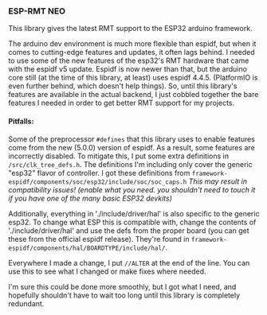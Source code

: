 ### ESP-RMT NEO
This library gives the latest RMT support to the ESP32 arduino framework.

The arduino dev environment is much more flexible than espidf, but when it comes to cutting-edge features and updates, it often lags behind.
I needed to use some of the new features of the esp32's RMT hardware that came with the espidf v5 update. Espidf is now newer than that, but the arduino core still (at the time of this library, at least) uses espidf 4.4.5. (PlatformIO is even further behind, which doesn't help things).
So, until this library's features are available in the actual backend, I just cobbled together the bare features I needed in order to get better RMT support for my projects.

#### Pitfalls:
Some of the preprocessor `#defines` that this library uses to enable features come from the new (5.0.0) version of espidf. As a result, some features are incorrectly disabled. To mitigate this, I put some extra definitions in `/src/clk_tree_defs.h`. The definitions I'm including only cover the generic "esp32" flavor of controller. I got these definitions from `framework-espidf/components/soc/esp32/include/soc/soc_caps.h`
*This may result in compatibility issues! (enable what you need. you shouldn't need to touch it if you have one of the many basic ESP32 devkits)*

Additionally, everything in './include/driver/hal' is also specific to the generic esp32. To change what ESP this is compatible with, change the contents of './include/driver/hal' and use the defs from the proper board (you can get these from the official espidf release). They're found in `framework-espidf/components/hal/BOARDTYPE/include/hal/`.

Everywhere I made a change, I put `//ALTER` at the end of the line. You can use this to see what I changed or make fixes where needed.

I'm sure this could be done more smoothly, but I got what I need, and hopefully shouldn't have to wait too long until this library is completely redundant.
